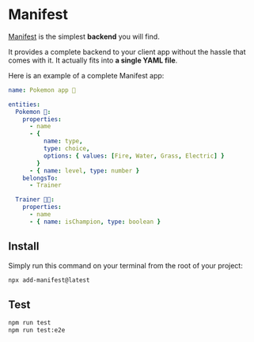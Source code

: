 # Manifest

[Manifest](https://manifest.build) is the simplest **backend** you will find.

It provides a complete backend to your client app without the hassle that comes with it. It actually fits into **a single YAML file**.

Here is an example of a complete Manifest app:

```yaml
name: Pokemon app 🐣

entities:
  Pokemon 🐉:
    properties:
      - name
      - {
          name: type,
          type: choice,
          options: { values: [Fire, Water, Grass, Electric] }
        }
      - { name: level, type: number }
    belongsTo:
      - Trainer

  Trainer 🧑‍🎤:
    properties:
      - name
      - { name: isChampion, type: boolean }
```

## Install

Simply run this command on your terminal from the root of your project:

```bash
npx add-manifest@latest
```

## Test

```bash
npm run test
npm run test:e2e
```
